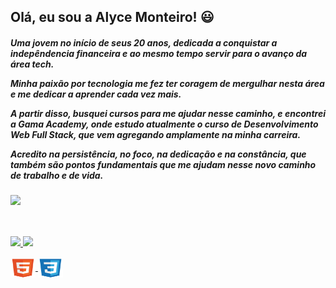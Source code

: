 ## Olá, eu sou a Alyce Monteiro! 😃 

<h5>Uma jovem no início de seus 20 anos, dedicada a conquistar a indepêndencia financeira e ao mesmo tempo servir para o avanço da área tech. 

Minha paixão por tecnologia me fez ter coragem de mergulhar nesta área e me dedicar a aprender cada vez mais. 
  
A partir disso, busquei cursos para me ajudar nesse caminho, e encontrei a Gama Academy, onde estudo atualmente o curso de Desenvolvimento Web Full Stack, que vem agregando amplamente na minha carreira. 

Acredito na persistência, no foco, na dedicação e na constância, que também são pontos fundamentais que me ajudam nesse novo caminho de trabalho e de vida. </h5>

<div>
  <a href="https://www.linkedin.com/in/alyce-monteiro/" target="_blank"> <img src="https://img.shields.io/badge/LinkedIn-0077B5?style=for-the-badge&logo=linkedin&logoColor=white">
</div>
  
##
<br>

<div>
  <a href="https://github.com/alyce-developer">
  <img height="180em" src="https://github-readme-stats.vercel.app/api/top-langs/?username=alyce-developer&langs_count=4&theme=radical">
  <img height="180em" src="https://github-readme-stats.vercel.app/api?username=alyce-developer&show_icons=true&theme=radical">
</div>  
<div style="display: inline_block"><br>
		<img align="center" alt="Alyce-HTML" height="30" width="40" src="http://raw.githubusercontent.com/devicons/devicon/master/icons/html5/html5-original.svg">
  <img align="center" alt="Alyce-CSS" height="30" width="40" src="http://raw.githubusercontent.com/devicons/devicon/master/icons/css3/css3-original.svg">  
</div>  
  
  
